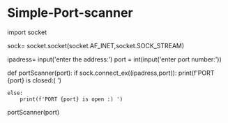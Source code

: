 # Simple-Port-scanner

import socket


sock= socket.socket(socket.AF_INET,socket.SOCK_STREAM)

ipadress= input('enter the address:')
port = int(input('enter port number:'))

def portScanner(port):
    if sock.connect_ex((ipadress,port)):
        print(f'PORT {port} is closed:( ')
        
    else:
        print(f'PORT {port} is open :) ')
        
portScanner(port)
